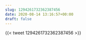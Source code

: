 ```yaml
---
slug: 1294261732362387456
date: 2020-08-14 13:16:57+00:00
draft: false
---
```


{{< tweet 1294261732362387456 >}}
